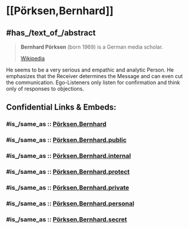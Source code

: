 
# [[Pörksen,Bernhard]] 


## #has_/text_of_/abstract 


> **Bernhard Pörksen** (born 1969) is a German media scholar.
>
> [Wikipedia](https://en.wikipedia.org/wiki/Bernhard%20P%C3%B6rksen) 

He seems to be a very serious and empathic and analytic Person. 
He emphasizes that the Receiver determines the Message and can even cut the communication. 
Ego-Listeners only listen for confirmation 
and think only of responses to objections. 

 


## Confidential Links & Embeds: 

### #is_/same_as :: [Pörksen,Bernhard](/_Standards/Society/Communication/Pörksen,Bernhard.md) 

### #is_/same_as :: [Pörksen,Bernhard.public](/_public/Society/Communication/Pörksen,Bernhard.public.md) 

### #is_/same_as :: [Pörksen,Bernhard.internal](/_internal/Society/Communication/Pörksen,Bernhard.internal.md) 

### #is_/same_as :: [Pörksen,Bernhard.protect](/_protect/Society/Communication/Pörksen,Bernhard.protect.md) 

### #is_/same_as :: [Pörksen,Bernhard.private](/_private/Society/Communication/Pörksen,Bernhard.private.md) 

### #is_/same_as :: [Pörksen,Bernhard.personal](/_personal/Society/Communication/Pörksen,Bernhard.personal.md) 

### #is_/same_as :: [Pörksen,Bernhard.secret](/_secret/Society/Communication/Pörksen,Bernhard.secret.md)

